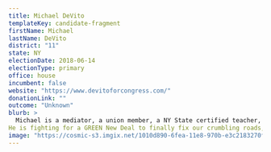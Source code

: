 ```yaml
---
title: Michael DeVito
templateKey: candidate-fragment
firstName: Michael
lastName: DeVito
district: "11"
state: NY
electionDate: 2018-06-14
electionType: primary
office: house
incumbent: false
website: "https://www.devitoforcongress.com/"
donationLink: ""
outcome: "Unknown"
blurb: >
  Michael is a mediator, a union member, a NY State certified teacher, a decorated US Marine inducted into the NYS Senate Veterans’ Hall of Fame,and a dad and husband. He believes that the promise of the American Dream is not a zero-sum game. He is a workforce expert who believes in Medicare for All, protecting Social Security, and in closing income inequality gaps with union strength. He doesn't take corporate money from any source. 
He is fighting for a GREEN New Deal to finally fix our crumbling roads, overcrowded schools, and deteriorating shorelines.  Michael is working to flip NY11 (Staten Island and South Brooklyn) the only Red seat in New York City, a seat he knows belongs to the people - not the corporations or party bosses. 
image: "https://cosmic-s3.imgix.net/1010d890-6fea-11e8-970b-e3c2183270f6-JD_Site_MichaelDeVitoJr_1000x600_061318.jpg"
---
```

